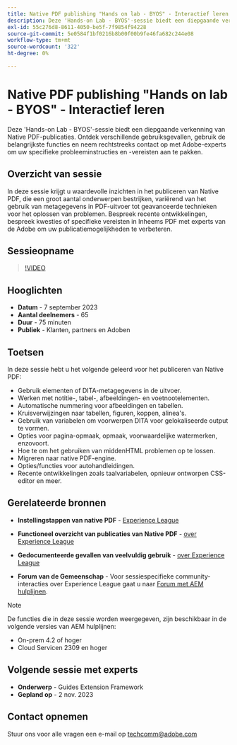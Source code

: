 ```yaml
---
title: Native PDF publishing "Hands on lab - BYOS" - Interactief leren
description: Deze 'Hands-on Lab - BYOS'-sessie biedt een diepgaande verkenning van Native PDF-publicaties. Ontdek verschillende gebruiksgevallen, gebruik de belangrijkste functies en neem rechtstreeks contact op met Adobe-experts om uw specifieke probleeminstructies en -vereisten aan te pakken.
exl-id: 55c276d8-8611-4050-be5f-7f9854f94228
source-git-commit: 5e0584f1bf0216b8b00f00b9fe46fa682c244e08
workflow-type: tm+mt
source-wordcount: '322'
ht-degree: 0%

---
```


# Native PDF publishing &quot;Hands on lab - BYOS&quot; - Interactief leren

Deze &#39;Hands-on Lab - BYOS&#39;-sessie biedt een diepgaande verkenning van Native PDF-publicaties. Ontdek verschillende gebruiksgevallen, gebruik de belangrijkste functies en neem rechtstreeks contact op met Adobe-experts om uw specifieke probleeminstructies en -vereisten aan te pakken.

## Overzicht van sessie

In deze sessie krijgt u waardevolle inzichten in het publiceren van Native PDF, die een groot aantal onderwerpen bestrijken, variërend van het gebruik van metagegevens in PDF-uitvoer tot geavanceerde technieken voor het oplossen van problemen. Bespreek recente ontwikkelingen, bespreek kwesties of specifieke vereisten in Inheems PDF met experts van de Adobe om uw publicatiemogelijkheden te verbeteren.

## Sessieopname

>[!VIDEO](https://video.tv.adobe.com/v/3424375/native-pdf-aem-guides?quality=12&learn=on)

## Hooglichten

- **Datum** - 7 september 2023
- **Aantal deelnemers** - 65
- **Duur** - 75 minuten
- **Publiek** - Klanten, partners en Adoben

## Toetsen

In deze sessie hebt u het volgende geleerd voor het publiceren van Native PDF:

- Gebruik elementen of DITA-metagegevens in de uitvoer.
- Werken met notitie-, tabel-, afbeeldingen- en voetnootelementen.
- Automatische nummering voor afbeeldingen en tabellen.
- Kruisverwijzingen naar tabellen, figuren, koppen, alinea&#39;s.
- Gebruik van variabelen om voorwerpen DITA voor gelokaliseerde output te vormen.
- Opties voor pagina-opmaak, opmaak, voorwaardelijke watermerken, enzovoort.
- Hoe te om het gebruiken van middenHTML problemen op te lossen.
- Migreren naar native PDF-engine.
- Opties/functies voor autohandleidingen.
- Recente ontwikkelingen zoals taalvariabelen, opnieuw ontworpen CSS-editor en meer.


## Gerelateerde bronnen

- **Instellingstappen van native PDF** - [Experience League](/help/product-guide/knowledge-base/kb-articles/publishing/configuring-aem-environment-for-native-pdf-publishing.md)

- **Functioneel overzicht van publicaties van Native PDF** - [over Experience League](/help/product-guide/knowledge-base/expert-sessions/native-pdf-publishing-essentials-feb23.md)

- **Gedocumenteerde gevallen van veelvuldig gebruik** - [over Experience League](/help/product-guide/native-pdf/stylesheet.md)

- **Forum van de Gemeenschap** - Voor sessiespecifieke community-interacties over Experience League gaat u naar  [Forum met AEM hulplijnen](https://experienceleaguecommunities.adobe.com/t5/experience-manager-guides/bd-p/xml-documentation-discussions).

>[!NOTE]
>
> De functies die in deze sessie worden weergegeven, zijn beschikbaar in de volgende versies van AEM hulplijnen:
>
> - On-prem 4.2 of hoger
> - Cloud Servicen 2309 en hoger

## Volgende sessie met experts

- **Onderwerp** - Guides Extension Framework
- **Gepland op** - 2 nov. 2023

## Contact opnemen

Stuur ons voor alle vragen een e-mail op <techcomm@adobe.com>
